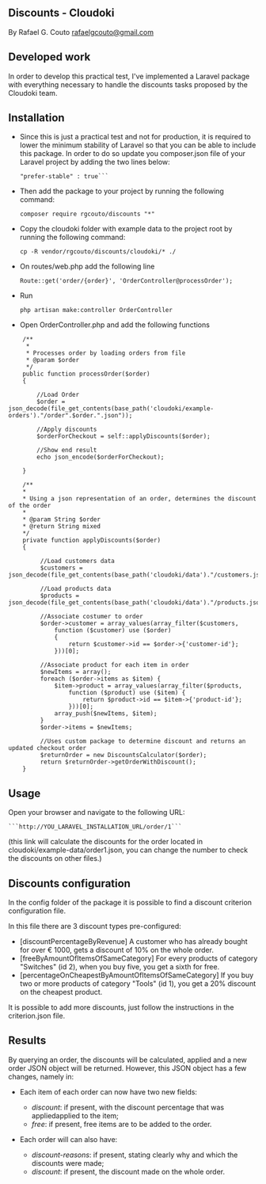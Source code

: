 ## Discounts - Cloudoki

By Rafael G. Couto <rafaelgcouto@gmail.com>



## Developed work

In order to develop this practical test, I've implemented a Laravel package with everything necessary to handle the discounts tasks
proposed by the Cloudoki team.



## Installation

- Since this is just a practical test and not for production, it is required to lower the minimum stability of Laravel 
so that you can be able to include this package. In order to do so update you composer.json file of your Laravel project by adding the two lines below:

    
    ```"minimum-stability" : "dev", 
    "prefer-stable" : true```

- Then add the package to your project by running the following command:

    
    ```composer require rgcouto/discounts "*"```

- Copy the cloudoki folder with example data to the project root by running the following command:

    
    ```cp -R vendor/rgcouto/discounts/cloudoki/* ./```


- On routes/web.php add the following line


    ```Route::get('order/{order}', 'OrderController@processOrder');```


- Run


    ```php artisan make:controller OrderController```


- Open OrderController.php and add the following functions

```
    /**
     *
     * Processes order by loading orders from file
     * @param $order
     */
    public function processOrder($order)
    {

        //Load Order
        $order = json_decode(file_get_contents(base_path('cloudoki/example-orders')."/order".$order.".json"));

        //Apply discounts
        $orderForCheckout = self::applyDiscounts($order);

        //Show end result
        echo json_encode($orderForCheckout);

    }

    /**
    *
    * Using a json representation of an order, determines the discount of the order
    *
    * @param String $order
    * @return String mixed
    */
    private function applyDiscounts($order)
    {
 
         //Load customers data
         $customers = json_decode(file_get_contents(base_path('cloudoki/data')."/customers.json"));
    
         //Load products data
         $products = json_decode(file_get_contents(base_path('cloudoki/data')."/products.json"));
    
         //Associate costumer to order
         $order->customer = array_values(array_filter($customers,
             function ($customer) use ($order)
             {
                 return $customer->id == $order->{'customer-id'};
             }))[0];
    
         //Associate product for each item in order
         $newItems = array();
         foreach ($order->items as $item) {
             $item->product = array_values(array_filter($products,
                 function ($product) use ($item) {
                     return $product->id == $item->{'product-id'};
                 }))[0];
             array_push($newItems, $item);
         }
         $order->items = $newItems;
    
         //Uses custom package to determine discount and returns an updated checkout order
         $returnOrder = new DiscountsCalculator($order);
         return $returnOrder->getOrderWithDiscount();
    }  
```	

## Usage

Open your browser and navigate to the following URL:

	```http://YOU_LARAVEL_INSTALLATION_URL/order/1```
    
   (this link will calculate the discounts for the order located in cloudoki/example-data/order1.json, you can change the number to check the 
   discounts on other files.)

## Discounts configuration

In the config folder of the package it is possible to find a discount criterion configuration file.

In this file there are 3 discount types pre-configured:
- [discountPercentageByRevenue] A customer who has already bought for over € 1000, gets a discount of 10% on the whole order.
- [freeByAmountOfItemsOfSameCategory] For every products of category "Switches" (id 2), when you buy five, you get a sixth for free.
- [percentageOnCheapestByAmountOfItemsOfSameCategory] If you buy two or more products of category "Tools" (id 1), you get a 20% discount on the cheapest product.

It is possible to add more discounts, just follow the instructions in the criterion.json file.

## Results

By querying an order, the discounts will be calculated, applied and a new order JSON object will be returned. However, this JSON object has a few changes, namely in:

- Each item of each order can now have two new fields: 

    - *discount*: if present, with the discount percentage that was appliedapplied to the item;
    - *free*: if present, free items are to be added to the order.
    
- Each order will can also have:
    
    - *discount-reasons*: if present, stating clearly why and which the discounts were made;
    - *discount*: if present, the discount made on the whole order.